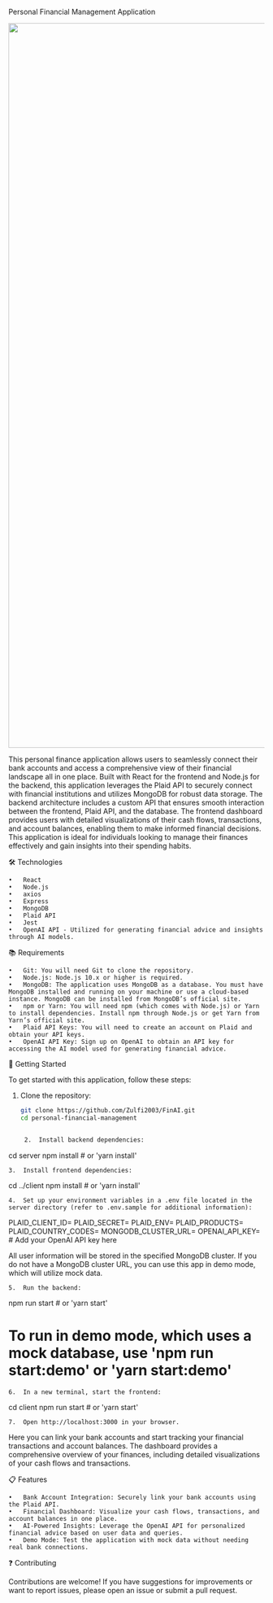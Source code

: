 Personal Financial Management Application

<p align="center">
  <img width="1425" alt="Screenshot 2024-04-24 at 5 39 14 PM" src="https://github.com/Zulfi2003/FinAI/blob/main/client/Screenshot%202024-11-04%20at%202.15.48%E2%80%AFPM.png">
</p>


This personal finance application allows users to seamlessly connect their bank accounts and access a comprehensive view of their financial landscape all in one place. Built with React for the frontend and Node.js for the backend, this application leverages the Plaid API to securely connect with financial institutions and utilizes MongoDB for robust data storage. The backend architecture includes a custom API that ensures smooth interaction between the frontend, Plaid API, and the database. The frontend dashboard provides users with detailed visualizations of their cash flows, transactions, and account balances, enabling them to make informed financial decisions. This application is ideal for individuals looking to manage their finances effectively and gain insights into their spending habits.

🛠 Technologies

	•	React
	•	Node.js
	•	axios
	•	Express
	•	MongoDB
	•	Plaid API
	•	Jest
	•	OpenAI API - Utilized for generating financial advice and insights through AI models.

:books: Requirements

	•	Git: You will need Git to clone the repository.
	•	Node.js: Node.js 10.x or higher is required.
	•	MongoDB: The application uses MongoDB as a database. You must have MongoDB installed and running on your machine or use a cloud-based instance. MongoDB can be installed from MongoDB’s official site.
	•	npm or Yarn: You will need npm (which comes with Node.js) or Yarn to install dependencies. Install npm through Node.js or get Yarn from Yarn’s official site.
	•	Plaid API Keys: You will need to create an account on Plaid and obtain your API keys.
	•	OpenAI API Key: Sign up on OpenAI to obtain an API key for accessing the AI model used for generating financial advice.

:rocket: Getting Started

To get started with this application, follow these steps:

1. Clone the repository:

   ```bash
   git clone https://github.com/Zulfi2003/FinAI.git
   cd personal-financial-management


	2.	Install backend dependencies:

cd server
npm install # or 'yarn install'


	3.	Install frontend dependencies:

cd ../client
npm install # or 'yarn install'


	4.	Set up your environment variables in a .env file located in the server directory (refer to .env.sample for additional information):

PLAID_CLIENT_ID=
PLAID_SECRET=
PLAID_ENV=
PLAID_PRODUCTS=
PLAID_COUNTRY_CODES=
MONGODB_CLUSTER_URL=
OPENAI_API_KEY= # Add your OpenAI API key here

All user information will be stored in the specified MongoDB cluster. If you do not have a MongoDB cluster URL, you can use this app in demo mode, which will utilize mock data.

	5.	Run the backend:

npm run start # or 'yarn start'
# To run in demo mode, which uses a mock database, use 'npm run start:demo' or 'yarn start:demo'


	6.	In a new terminal, start the frontend:

cd client
npm run start # or 'yarn start'


	7.	Open http://localhost:3000 in your browser.

Here you can link your bank accounts and start tracking your financial transactions and account balances. The dashboard provides a comprehensive overview of your finances, including detailed visualizations of your cash flows and transactions.

:clipboard: Features

	•	Bank Account Integration: Securely link your bank accounts using the Plaid API.
	•	Financial Dashboard: Visualize your cash flows, transactions, and account balances in one place.
	•	AI-Powered Insights: Leverage the OpenAI API for personalized financial advice based on user data and queries.
	•	Demo Mode: Test the application with mock data without needing real bank connections.

:question: Contributing

Contributions are welcome! If you have suggestions for improvements or want to report issues, please open an issue or submit a pull request.
